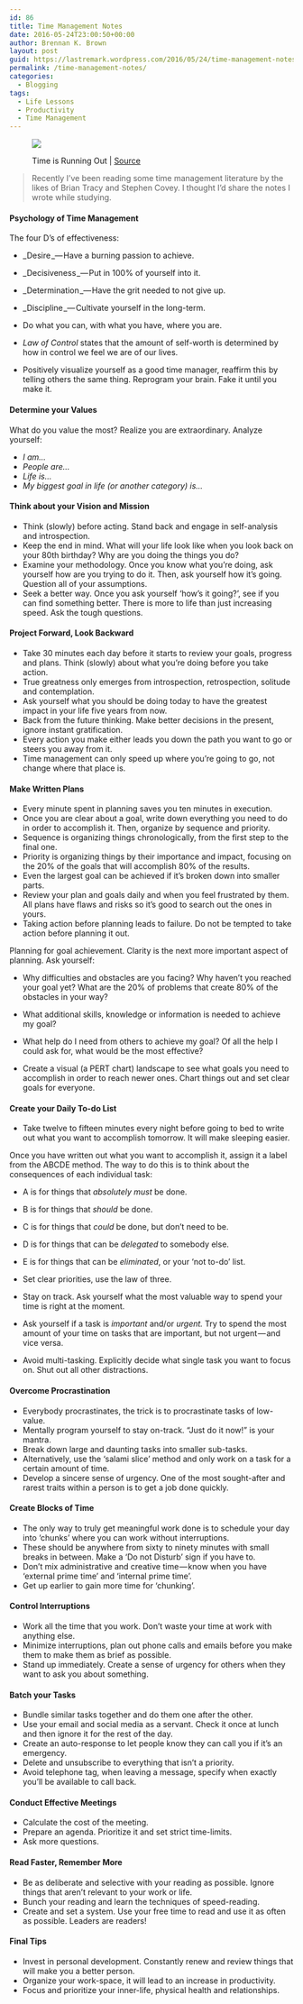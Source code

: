 ```yaml
---
id: 86
title: Time Management Notes
date: 2016-05-24T23:00:50+00:00
author: Brennan K. Brown
layout: post
guid: https://lastremark.wordpress.com/2016/05/24/time-management-notes/
permalink: /time-management-notes/
categories:
  - Blogging
tags:
  - Life Lessons
  - Productivity
  - Time Management
---
```


<figure class="wp-caption"> 

<img data-width="1024" data-height="768" src="https://cdn-images-1.medium.com/max/2560/1*2dK5YU30aMy_vydYBeF3NQ.jpeg" /> <figcaption class="wp-caption-text">Time is Running Out | <a href="https://www.flickr.com/photos/romainguy/8219397252" target="_blank" rel="noopener noreferrer">Source</a></figcaption></figure> 

> Recently I’ve been reading some time management literature by the likes of Brian Tracy and Stephen Covey. I thought I’d share the notes I wrote while studying.

#### Psychology of Time Management

The four D’s of effectiveness:

  * _Desire _— Have a burning passion to achieve.
  * _Decisiveness _— Put in 100% of yourself into it.
  * _Determination _— Have the grit needed to not give up.
  * _Discipline _— Cultivate yourself in the long-term.



  * Do what you can, with what you have, where you are.
  * _Law of Control_ states that the amount of self-worth is determined by how in control we feel we are of our lives.
  * Positively visualize yourself as a good time manager, reaffirm this by telling others the same thing. Reprogram your brain. Fake it until you make it.

#### Determine your Values

What do you value the most? Realize you are extraordinary. Analyze yourself:

  * _I am…_
  * _People are…_
  * _Life is…_
  * _My biggest goal in life (or another category) is…_

#### Think about your Vision and Mission

  * Think (slowly) before acting. Stand back and engage in self-analysis and introspection.
  * Keep the end in mind. What will your life look like when you look back on your 80th birthday? Why are you doing the things you do?
  * Examine your methodology. Once you know what you’re doing, ask yourself how are you trying to do it. Then, ask yourself how it’s going. Question all of your assumptions.
  * Seek a better way. Once you ask yourself ‘how’s it going?’, see if you can find something better. There is more to life than just increasing speed. Ask the tough questions.

#### Project Forward, Look Backward

  * Take 30 minutes each day before it starts to review your goals, progress and plans. Think (slowly) about what you’re doing before you take action.
  * True greatness only emerges from introspection, retrospection, solitude and contemplation.
  * Ask yourself what you should be doing today to have the greatest impact in your life five years from now.
  * Back from the future thinking. Make better decisions in the present, ignore instant gratification.
  * Every action you make either leads you down the path you want to go or steers you away from it.
  * Time management can only speed up where you’re going to go, not change where that place is.

#### Make Written Plans

  * Every minute spent in planning saves you ten minutes in execution.
  * Once you are clear about a goal, write down everything you need to do in order to accomplish it. Then, organize by sequence and priority.
  * Sequence is organizing things chronologically, from the first step to the final one.
  * Priority is organizing things by their importance and impact, focusing on the 20% of the goals that will accomplish 80% of the results.
  * Even the largest goal can be achieved if it’s broken down into smaller parts.
  * Review your plan and goals daily and when you feel frustrated by them. All plans have flaws and risks so it’s good to search out the ones in yours.
  * Taking action before planning leads to failure. Do not be tempted to take action before planning it out.

Planning for goal achievement. Clarity is the next more important aspect of planning. Ask yourself:

  * Why difficulties and obstacles are you facing? Why haven’t you reached your goal yet? What are the 20% of problems that create 80% of the obstacles in your way?
  * What additional skills, knowledge or information is needed to achieve my goal?
  * What help do I need from others to achieve my goal? Of all the help I could ask for, what would be the most effective?



  * Create a visual (a PERT chart) landscape to see what goals you need to accomplish in order to reach newer ones. Chart things out and set clear goals for everyone.

#### Create your Daily To-do List

  * Take twelve to fifteen minutes every night before going to bed to write out what you want to accomplish tomorrow. It will make sleeping easier.

Once you have written out what you want to accomplish it, assign it a label from the ABCDE method. The way to do this is to think about the consequences of each individual task:

  * A is for things that _absolutely must_ be done.
  * B is for things that _should_ be done.
  * C is for things that _could_ be done, but don’t need to be.
  * D is for things that can be _delegated_ to somebody else.
  * E is for things that can be _eliminated_, or your ‘not to-do’ list.



  * Set clear priorities, use the law of three.
  * Stay on track. Ask yourself what the most valuable way to spend your time is right at the moment.
  * Ask yourself if a task is _important_ and/or _urgent._ Try to spend the most amount of your time on tasks that are important, but not urgent — and vice versa.
  * Avoid multi-tasking. Explicitly decide what single task you want to focus on. Shut out all other distractions.

#### Overcome Procrastination

  * Everybody procrastinates, the trick is to procrastinate tasks of low-value.
  * Mentally program yourself to stay on-track. “Just do it now!” is your mantra.
  * Break down large and daunting tasks into smaller sub-tasks.
  * Alternatively, use the ‘salami slice’ method and only work on a task for a certain amount of time.
  * Develop a sincere sense of urgency. One of the most sought-after and rarest traits within a person is to get a job done quickly.

#### Create Blocks of Time

  * The only way to truly get meaningful work done is to schedule your day into ‘chunks’ where you can work without interruptions.
  * These should be anywhere from sixty to ninety minutes with small breaks in between. Make a ‘Do not Disturb’ sign if you have to.
  * Don’t mix administrative and creative time — know when you have ‘external prime time’ and ‘internal prime time’.
  * Get up earlier to gain more time for ‘chunking’.

#### Control Interruptions

  * Work all the time that you work. Don’t waste your time at work with anything else.
  * Minimize interruptions, plan out phone calls and emails before you make them to make them as brief as possible.
  * Stand up immediately. Create a sense of urgency for others when they want to ask you about something.

#### Batch your Tasks

  * Bundle similar tasks together and do them one after the other.
  * Use your email and social media as a servant. Check it once at lunch and then ignore it for the rest of the day.
  * Create an auto-response to let people know they can call you if it’s an emergency.
  * Delete and unsubscribe to everything that isn’t a priority.
  * Avoid telephone tag, when leaving a message, specify when exactly you’ll be available to call back.

#### Conduct Effective Meetings

  * Calculate the cost of the meeting.
  * Prepare an agenda. Prioritize it and set strict time-limits.
  * Ask more questions.

#### Read Faster, Remember More

  * Be as deliberate and selective with your reading as possible. Ignore things that aren’t relevant to your work or life.
  * Bunch your reading and learn the techniques of speed-reading.
  * Create and set a system. Use your free time to read and use it as often as possible. Leaders are readers!

#### Final Tips

  * Invest in personal development. Constantly renew and review things that will make you a better person.
  * Organize your work-space, it will lead to an increase in productivity.
  * Focus and prioritize your inner-life, physical health and relationships.
